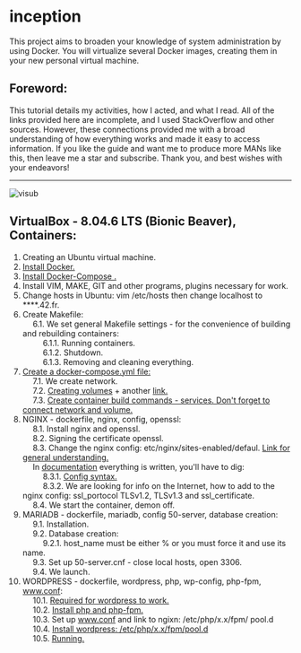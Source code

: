 # inception
This project aims to broaden your knowledge of system administration by using Docker. You will virtualize several Docker images, creating them in your new personal virtual machine.

Foreword:
---------------------------------------------------------------------------------------------------------------------------------

This tutorial details my activities, how I acted, and what I read. All of the links provided here are incomplete, and I used StackOverflow and other sources. However, these connections provided me with a broad understanding of how everything works and made it easy to access information. If you like the guide and want me to produce more MANs like this, then leave me a star and subscribe. Thank you, and best wishes with your endeavors!

---------------------------------------------------------------------------------------------------------------------------------

<img alt="visub"  src="srcs/meme.png">

VirtualBox - 8.04.6 LTS (Bionic Beaver), Containers:
---------------------------------------------------------------------------------------------------------------------------------
1. Creating an Ubuntu virtual machine.</a>
2. <a href="https://www.digitalocean.com/community/tutorials/how-to-install-and-use-docker-on-ubuntu-20-04-en">Install Docker.</a >
3. <a href="https://www.digitalocean.com/community/tutorials/how-to-install-and-use-docker-compose-on-ubuntu-20-04-en">Install Docker-Compose .</a>
4. Install VIM, MAKE, GIT and other programs, plugins necessary for work.
5. Change hosts in Ubuntu: vim /etc/hosts then change localhost to ****.42.fr.
6. Create Makefile:<br>
&emsp; 6.1. We set general Makefile settings - for the convenience of building and rebuilding containers:<br>
&emsp; &emsp; 6.1.1. Running containers.<br>
&emsp; &emsp; 6.1.2. Shutdown.<br>
&emsp; &emsp; 6.1.3. Removing and cleaning everything.
7. <a href="https://dker.ru/docs/docker-compose/compose-file-reference">Create a docker-compose.yml file:</a><br>
&emsp; 7.1. We create network. <br>
&emsp; 7.2. <a href="https://docs.docker.com/storage/volumes/">Creating volumes</a> + another <a href="https://github.com/compose-spec/compose-spec /blob/master/spec.md#volumes-top-level-element">link.</a><br>
&emsp; 7.3. <a href="https://dker.ru/docs/docker-compose/compose-file-reference">Create container build commands - services. Don't forget to connect network and volume.</a><br>
8. NGINX - dockerfile, nginx, config, openssl:<br>
&emsp; 8.1. Install nginx and openssl.<br>
&emsp; 8.2. Signing the certificate openssl.<br>
&emsp; 8.3. Change the nginx config: etc/nginx/sites-enabled/defaul. <a href="https://serveradmin.ru/ustanovka-i-nastrojka-nginx/">Link for general understanding.</a> <br>
&emsp; In <a href="https://nginx.org/en/docs//">documentation</a> everything is written, you'll have to dig:<br>
&emsp; &emsp; 8.3.1. <a href="https://nginx.org/en/docs/beginners_guide.html">Config syntax.</a><br>
&emsp; &emsp; 8.3.2. We are looking for info on the Internet, how to add to the nginx config: ssl_portocol TLSv1.2, TLSv1.3 and ssl_certificate.<br>
&emsp; 8.4. We start the container, demon off.
9. MARIADB - dockerfile, mariadb, config 50-server, database creation:<br>
&emsp; 9.1. Installation. <br>
&emsp; 9.2. Database creation:<br>
&emsp; &emsp; 9.2.1. host_name must be either % or you must force it and use its name.<br>
&emsp; 9.3. Set up 50-server.cnf - close local hosts, open 3306.<br>
&emsp; 9.4. We launch.
10. WORDPRESS - dockerfile, wordpress, php, wp-config, php-fpm, www.conf: <br>
&emsp; 10.1. <a href="https://en.wordpress.org/about/requirements/">Required for wordpress to work.</a> <br>
&emsp; 10.2. <a href="http://xandeadx.ru/blog/php/866">Install php and php-fpm.</a><br>
&emsp; 10.3. Set up <a href="https://www.php.net/manual/ru/install.fpm.configuration.php">www.conf</a> and link to ngixn: /etc/php/x.x/fpm/ pool.d<br>
&emsp; 10.4. <a href="https://codex.wordpress.org/%D0%A3%D1%81%D1%82%D0%B0%D0%BD%D0%BE%D0%B2%D0%BA%D0% B0_WordPress#Using_the_MySQL_Client) - wp-config (https://techlist.top/ustanovka-wordpress-odnoj-knopkoj/">Install wordpress: /etc/php/x.x/fpm/pool.d</a> <br>
&emsp; 10.5. <a href="https://linux.die.net/man/8/php-fpm">Running.</a>

